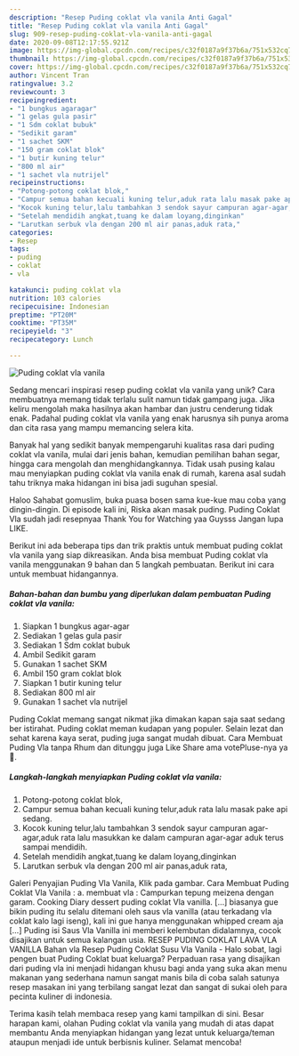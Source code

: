 ```yaml
---
description: "Resep Puding coklat vla vanila Anti Gagal"
title: "Resep Puding coklat vla vanila Anti Gagal"
slug: 909-resep-puding-coklat-vla-vanila-anti-gagal
date: 2020-09-08T12:17:55.921Z
image: https://img-global.cpcdn.com/recipes/c32f0187a9f37b6a/751x532cq70/puding-coklat-vla-vanila-foto-resep-utama.jpg
thumbnail: https://img-global.cpcdn.com/recipes/c32f0187a9f37b6a/751x532cq70/puding-coklat-vla-vanila-foto-resep-utama.jpg
cover: https://img-global.cpcdn.com/recipes/c32f0187a9f37b6a/751x532cq70/puding-coklat-vla-vanila-foto-resep-utama.jpg
author: Vincent Tran
ratingvalue: 3.2
reviewcount: 3
recipeingredient:
- "1 bungkus agaragar"
- "1 gelas gula pasir"
- "1 Sdm coklat bubuk"
- "Sedikit garam"
- "1 sachet SKM"
- "150 gram coklat blok"
- "1 butir kuning telur"
- "800 ml air"
- "1 sachet vla nutrijel"
recipeinstructions:
- "Potong-potong coklat blok,"
- "Campur semua bahan kecuali kuning telur,aduk rata lalu masak pake api sedang."
- "Kocok kuning telur,lalu tambahkan 3 sendok sayur campuran agar-agar,aduk rata lalu masukkan ke dalam campuran agar-agar aduk terus sampai mendidih."
- "Setelah mendidih angkat,tuang ke dalam loyang,dinginkan"
- "Larutkan serbuk vla dengan 200 ml air panas,aduk rata,"
categories:
- Resep
tags:
- puding
- coklat
- vla

katakunci: puding coklat vla 
nutrition: 103 calories
recipecuisine: Indonesian
preptime: "PT20M"
cooktime: "PT35M"
recipeyield: "3"
recipecategory: Lunch

---
```



![Puding coklat vla vanila](https://img-global.cpcdn.com/recipes/c32f0187a9f37b6a/751x532cq70/puding-coklat-vla-vanila-foto-resep-utama.jpg)

Sedang mencari inspirasi resep puding coklat vla vanila yang unik? Cara membuatnya memang tidak terlalu sulit namun tidak gampang juga. Jika keliru mengolah maka hasilnya akan hambar dan justru cenderung tidak enak. Padahal puding coklat vla vanila yang enak harusnya sih punya aroma dan cita rasa yang mampu memancing selera kita.

Banyak hal yang sedikit banyak mempengaruhi kualitas rasa dari puding coklat vla vanila, mulai dari jenis bahan, kemudian pemilihan bahan segar, hingga cara mengolah dan menghidangkannya. Tidak usah pusing kalau mau menyiapkan puding coklat vla vanila enak di rumah, karena asal sudah tahu triknya maka hidangan ini bisa jadi suguhan spesial.

Haloo Sahabat gomuslim, buka puasa bosen sama kue-kue mau coba yang dingin-dingin. Di episode kali ini, Riska akan masak puding. Puding Coklat Vla sudah jadi resepnyaa Thank You for Watching yaa Guysss Jangan lupa LIKE.


Berikut ini ada beberapa tips dan trik praktis untuk membuat puding coklat vla vanila yang siap dikreasikan. Anda bisa membuat Puding coklat vla vanila menggunakan 9 bahan dan 5 langkah pembuatan. Berikut ini cara untuk membuat hidangannya.

<!--inarticleads1-->

##### Bahan-bahan dan bumbu yang diperlukan dalam pembuatan Puding coklat vla vanila:

1. Siapkan 1 bungkus agar-agar
1. Sediakan 1 gelas gula pasir
1. Sediakan 1 Sdm coklat bubuk
1. Ambil Sedikit garam
1. Gunakan 1 sachet SKM
1. Ambil 150 gram coklat blok
1. Siapkan 1 butir kuning telur
1. Sediakan 800 ml air
1. Gunakan 1 sachet vla nutrijel


Puding Coklat memang sangat nikmat jika dimakan kapan saja saat sedang ber istirahat. Puding coklat meman kudapan yang populer. Selain lezat dan sehat karena kaya serat, puding juga sangat mudah dibuat. Cara Membuat Puding Vla tanpa Rhum dan ditunggu juga Like Share ama votePluse-nya ya 🙂. 

<!--inarticleads2-->

##### Langkah-langkah menyiapkan Puding coklat vla vanila:

1. Potong-potong coklat blok,
1. Campur semua bahan kecuali kuning telur,aduk rata lalu masak pake api sedang.
1. Kocok kuning telur,lalu tambahkan 3 sendok sayur campuran agar-agar,aduk rata lalu masukkan ke dalam campuran agar-agar aduk terus sampai mendidih.
1. Setelah mendidih angkat,tuang ke dalam loyang,dinginkan
1. Larutkan serbuk vla dengan 200 ml air panas,aduk rata,


Galeri Penyajian Puding Vla Vanila, Klik pada gambar. Cara Membuat Puding Coklat Vla Vanila : a. membuat vla : Campurkan tepung meizena dengan garam. Cooking Diary dessert puding coklat Vla vanilla. […] biasanya gue bikin puding itu selalu ditemani oleh saus vla vanilla (atau terkadang vla coklat kalo lagi iseng), kali ini gue hanya menggunakan whipped cream aja […] Puding isi Saus Vla Vanilla ini memberi kelembutan didalamnya, cocok disajikan untuk semua kalangan usia. RESEP PUDING COKLAT LAVA VLA VANILLA Bahan vla Resep Puding Coklat Susu Vla Vanila - Halo sobat, lagi pengen buat Puding Coklat buat keluarga? Perpaduan rasa yang disajikan dari puding vla ini menjadi hidangan khusu bagi anda yang suka akan menu makanan yang sederhana namun sangat manis bila di coba salah satunya resep masakan ini yang terbilang sangat lezat dan sangat di sukai oleh para pecinta kuliner di indonesia. 

Terima kasih telah membaca resep yang kami tampilkan di sini. Besar harapan kami, olahan Puding coklat vla vanila yang mudah di atas dapat membantu Anda menyiapkan hidangan yang lezat untuk keluarga/teman ataupun menjadi ide untuk berbisnis kuliner. Selamat mencoba!
